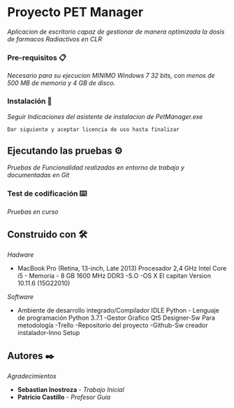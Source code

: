 # Proyecto PET Manager

_Aplicacion de escritorio capaz de gestionar de manera optimizada la dosis de farmacos Radiactivos en CLR_

### Pre-requisitos 📋

_Necesario para su ejecucion MINIMO  Windows 7 32 bits, con menos de 500 MB de memoria y 4 GB de disco._

### Instalación 🔧

_Seguir Indicaciones del asistente de instalacion de PetManager.exe_

```
Dar siguiente y aceptar licencia de uso hasta finalizar
```

## Ejecutando las pruebas ⚙️

_Pruebas de Funcionalidad realizadas en entorno de trabajo y documentadas en Git_

### Test de codificación ⌨️

_Pruebas en curso_

## Construido con 🛠️

_Hadware_

* MacBook Pro (Retina, 13-inch, Late 2013) Procesador 2,4 GHz Intel Core i5 - Memoria - 8 GB 1600 MHz DDR3 -S.O -OS X El capitan Version 10.11.6 (15G22010) 

_Software_

* Ambiente de desarrollo integrado/Compilador IDLE Python - Lenguaje de programación Python 3.7.1 -Gestor Grafico Qt5 Designer-Sw Para metodología -Trello -Repositorio del proyecto -Github-Sw creador instalador-Inno Setup


## Autores ✒️

_Agradecimientos_

* **Sebastian Inostroza** - *Trabajo Inicial* 
* **Patricio Castillo** - *Profesor Guia* 
